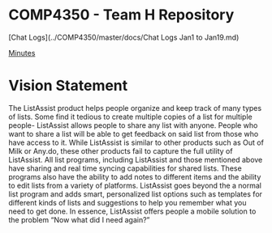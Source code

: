 # COMP4350 - Team H Repository

[Chat Logs](../COMP4350/master/docs/Chat Logs Jan1 to Jan19.md)

[Minutes](../COMP4350/master/docs/Meeting_Minutes)

# Vision Statement
  The ListAssist product helps people organize and keep track of many types of lists. Some find it 
tedious to create multiple copies of a list for multiple people- ListAssist allows people to share any list 
with anyone. People who want to share a list will be able to get feedback on said list from those who 
have access to it. While ListAssist is similar to other products such as Out of Milk or Any.do, these other 
products fail to capture the full utility of ListAssist. All list programs, including ListAssist and those 
mentioned above   have sharing and real time syncing capabilities for shared lists. These programs also
have the ability to add notes to different items and the ability to edit lists from a variety of platforms. 
ListAssist goes beyond the a normal list program and adds smart, personalized list options such as 
templates for different kinds of lists and suggestions to help you remember what you need to get done. 
In essence, ListAssist offers people a mobile solution to the problem “Now what did I need again?”
